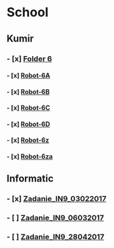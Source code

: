 # School

## Kumir
### - [x] [Folder 6](../master/Kumir/Final/6)
####  - [x] [Robot-6A](../master/Kumir/Final/6/robot-6A.kum)
####  - [x] [Robot-6B](../master/Kumir/Final/6/robot-6B.kum)
####  - [x] [Robot-6C](../master/Kumir/Final/6/robot-6C.kum)
####  - [x] [Robot-6D](../master/Kumir/Final/6/robot-6D.kum)
####  - [x] [Robot-6z](../master/Kumir/Final/6/robot-6z.kum)
####  - [x] [Robot-6za](../master/Kumir/Final/6/robot-z6a.kum)

## Informatic
### - [x] [Zadanie_IN9_03022017](../master/Oge/Informatics/Answers/Zadanie_IN9_03022017.pdf)
### - [ ] [Zadanie_IN9_06032017](../master/Oge/Informatics/Answers/Zadanie_IN9_06032017.pdf)
### - [ ] [Zadanie_IN9_28042017](../master/Oge/Informatics/Answers/Zadanie_IN9_28042017.pdf)
